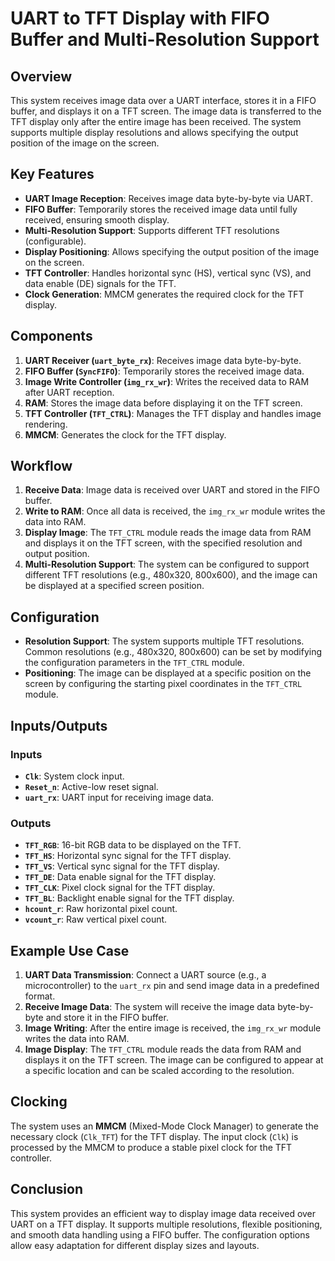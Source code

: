 # UART to TFT Display with FIFO Buffer and Multi-Resolution Support

## Overview
This system receives image data over a UART interface, stores it in a FIFO buffer, and displays it on a TFT screen. The image data is transferred to the TFT display only after the entire image has been received. The system supports multiple display resolutions and allows specifying the output position of the image on the screen.

## Key Features
- **UART Image Reception**: Receives image data byte-by-byte via UART.
- **FIFO Buffer**: Temporarily stores the received image data until fully received, ensuring smooth display.
- **Multi-Resolution Support**: Supports different TFT resolutions (configurable).
- **Display Positioning**: Allows specifying the output position of the image on the screen.
- **TFT Controller**: Handles horizontal sync (HS), vertical sync (VS), and data enable (DE) signals for the TFT.
- **Clock Generation**: MMCM generates the required clock for the TFT display.

## Components
1. **UART Receiver (`uart_byte_rx`)**: Receives image data byte-by-byte.
2. **FIFO Buffer (`SyncFIFO`)**: Temporarily stores the received image data.
3. **Image Write Controller (`img_rx_wr`)**: Writes the received data to RAM after UART reception.
4. **RAM**: Stores the image data before displaying it on the TFT screen.
5. **TFT Controller (`TFT_CTRL`)**: Manages the TFT display and handles image rendering.
6. **MMCM**: Generates the clock for the TFT display.

## Workflow
1. **Receive Data**: Image data is received over UART and stored in the FIFO buffer.
2. **Write to RAM**: Once all data is received, the `img_rx_wr` module writes the data into RAM.
3. **Display Image**: The `TFT_CTRL` module reads the image data from RAM and displays it on the TFT screen, with the specified resolution and output position.
4. **Multi-Resolution Support**: The system can be configured to support different TFT resolutions (e.g., 480x320, 800x600), and the image can be displayed at a specified screen position.

## Configuration
- **Resolution Support**: The system supports multiple TFT resolutions. Common resolutions (e.g., 480x320, 800x600) can be set by modifying the configuration parameters in the `TFT_CTRL` module.
- **Positioning**: The image can be displayed at a specific position on the screen by configuring the starting pixel coordinates in the `TFT_CTRL` module.

## Inputs/Outputs

### Inputs
- **`Clk`**: System clock input.
- **`Reset_n`**: Active-low reset signal.
- **`uart_rx`**: UART input for receiving image data.

### Outputs
- **`TFT_RGB`**: 16-bit RGB data to be displayed on the TFT.
- **`TFT_HS`**: Horizontal sync signal for the TFT display.
- **`TFT_VS`**: Vertical sync signal for the TFT display.
- **`TFT_DE`**: Data enable signal for the TFT display.
- **`TFT_CLK`**: Pixel clock signal for the TFT display.
- **`TFT_BL`**: Backlight enable signal for the TFT display.
- **`hcount_r`**: Raw horizontal pixel count.
- **`vcount_r`**: Raw vertical pixel count.


## Example Use Case

1. **UART Data Transmission**: Connect a UART source (e.g., a microcontroller) to the `uart_rx` pin and send image data in a predefined format.
2. **Receive Image Data**: The system will receive the image data byte-by-byte and store it in the FIFO buffer.
3. **Image Writing**: After the entire image is received, the `img_rx_wr` module writes the data into RAM.
4. **Image Display**: The `TFT_CTRL` module reads the data from RAM and displays it on the TFT screen. The image can be configured to appear at a specific location and can be scaled according to the resolution.

## Clocking

The system uses an **MMCM** (Mixed-Mode Clock Manager) to generate the necessary clock (`Clk_TFT`) for the TFT display. The input clock (`Clk`) is processed by the MMCM to produce a stable pixel clock for the TFT controller.

## Conclusion

This system provides an efficient way to display image data received over UART on a TFT display. It supports multiple resolutions, flexible positioning, and smooth data handling using a FIFO buffer. The configuration options allow easy adaptation for different display sizes and layouts.


